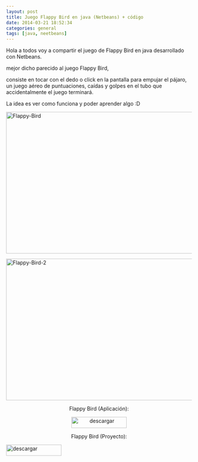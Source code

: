 ```yaml
---
layout: post
title: Juego Flappy Bird en java (Netbeans) + código
date: 2014-03-21 18:52:34
categories: general
tags: [java, neetbeans]
---
```

<p>Hola a todos voy a compartir el juego de Flappy Bird en java desarrollado con Netbeans.</p>
<p>mejor dicho parecido al juego Flappy Bird,</p>
<p>consiste en tocar con el dedo o click en la pantalla para empujar el pájaro, un juego aéreo de puntuaciones, caídas y golpes en el tubo que accidentalmente el juego terminará.</p>

<p>La idea es ver como funciona y poder aprender algo :D</p>
<p><img class="size-full wp-image-8394 aligncenter" src="/assets/Flappy-Bird.jpg" alt="Flappy-Bird" width="700" height="383" /></p>
<p><img class="size-full wp-image-8395 aligncenter" src="/assets/Flappy-Bird-2.jpg" alt="Flappy-Bird-2" width="700" height="383" /></p>
<p style="text-align: center;">Flappy Bird (Aplicación):</p>
<p style="text-align: center;"><a href="https://app.box.com/s/qd769vgzmv0gm3etdsah" target="_blank"><img class="aligncenter size-full wp-image-8396" src="/assets/descargar.png" alt="descargar" width="150" height="30" /></a></p>
<p style="text-align: center;">Flappy Bird (Proyecto):</p>
<p><a href="https://app.box.com/s/vw1a1g6heqqz12lorufa" target="_blank"><img class="aligncenter" src="/assets/descargar.png" alt="descargar" width="150" height="30" /></a></p>
<p>&nbsp;</p>
